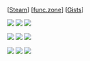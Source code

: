 [[Steam](http://steamcommunity.com/profiles/76561198058209703)] [[func.zone](https://func.zone)] [[Gists](https://gist.github.com/mechabubba)]

<img src="https://b.catgirlsare.sexy/9nYV.gif"> <img src="https://b.catgirlsare.sexy/9nYV.gif"> <img src="https://b.catgirlsare.sexy/9nYV.gif">

<img src="https://b.catgirlsare.sexy/9nYV.gif"> <img src="https://b.catgirlsare.sexy/9nYV.gif"> <img src="https://b.catgirlsare.sexy/9nYV.gif">

<img src="https://b.catgirlsare.sexy/9nYV.gif"> <img src="https://b.catgirlsare.sexy/9nYV.gif"> <img src="https://b.catgirlsare.sexy/9nYV.gif">


<!--
**mechabubba/mechabubba** is a ✨ _special_ ✨ repository because its `README.md` (this file) appears on your GitHub profile.

Here are some ideas to get you started:

- 🔭 I’m currently working on ...
- 🌱 I’m currently learning ...
- 👯 I’m looking to collaborate on ...
- 🤔 I’m looking for help with ...
- 💬 Ask me about ...
- 📫 How to reach me: ...
- 😄 Pronouns: ...
- ⚡ Fun fact: ...
-->
